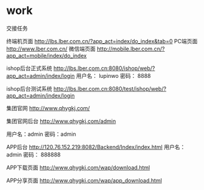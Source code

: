 # work
交接任务

终端机页面
http://lbs.lber.com.cn/?app_act=index/do_index&tab=0
PC端页面
http://www.lber.com.cn/
微信端页面
http://mobile.lber.com.cn/?app_act=mobile/index/do_index

ishop后台正式系统
http://lbs.lber.com.cn:8080/ishop/web/?app_act=admin/index/login
用户名： lupinwo
密码： 8888

ishop后台测试系统
http://lbs.lber.com.cn:8080/test/ishop/web/?app_act=admin/index/login

集团官网
http://www.qhygkj.com/

集团官网后台
http://www.qhygkj.com/admin

用户名：admin
密码：admin

APP后台
http://120.76.152.219:8082/Backend/Index/index.html
用户名：admin
密码： 888888

APP下载页面
http://www.qhygkj.com/wap/download.html

APP分享页面
http://www.qhygkj.com/wap/app_download.html
